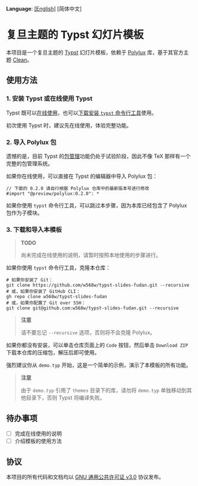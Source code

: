 **Language**: [\[English\]](README.md) \[简体中文\]

# 复旦主题的 Typst 幻灯片模板
本项目是一个复旦主题的 [Typst](https://typst.app/) 幻灯片模板，依赖于 [Polylux](https://andreaskroepelin.github.io/polylux/book/polylux.html) 库，基于其官方主题 [Clean](https://github.com/andreasKroepelin/polylux/blob/9184eeff02c5d03368b21024486ad2a2b8f65e0c/themes/clean.typ)。

## 使用方法
### 1. 安装 Typst 或在线使用 Typst
Typst 既可以[在线使用](https://typst.app/)，也可以[下载安装 `typst` 命令行工具](https://github.com/typst/typst)使用。

初次使用 Typst 时，建议先在线使用，体验完整功能。

### 2. 导入 Polylux 包
遗憾的是，目前 Typst 的[包管理](https://github.com/typst/packages)功能仍处于试验阶段，因此不像 TeX 那样有一个完整的包管理系统。

如果你在线使用，可以直接在 Typst 的编辑器中导入 Polylux 包：

```typst
// 下面的 0.2.0 请自行根据 Polylux 仓库中的最新版本号进行修改
#import "@preview/polylux:0.2.0": *
```

如果你使用 `typst` 命令行工具，可以跳过本步骤，因为本库已经包含了 Polylux 包作为子模块。

### 3. 下载和导入本模板
> **TODO**
>
> 尚未完成在线使用的说明，请暂时按照本地使用的步骤进行。

如果你使用 `typst` 命令行工具，克隆本仓库：

```shell
# 如果你安装了 Git：
git clone https://github.com/w568w/typst-slides-fudan.git --recursive
# 或，如果你安装了 GitHub CLI：
gh repo clone w568w/typst-slides-fudan
# 或，如果你配置了 Git over SSH：
git clone git@github.com:w568w/typst-slides-fudan.git --recursive
```

> **注意**
>
> 请不要忘记 `--recursive` 选项，否则将不会克隆 Polylux。

如果你都没有安装，可以单击仓库页面上的 `Code` 按钮，然后单击 `Download ZIP` 下载本仓库的压缩包，解压后即可使用。

强烈建议你从 `demo.typ` 开始，这是一个简单的示例，演示了本模板的所有功能。

> **注意**
>
> 由于 `demo.typ` 引用了 `themes` 目录下的库，请勿将 `demo.typ` 单独移动到其他目录下，否则 Typst 将编译失败。

## 待办事项
- [ ] 完成在线使用的说明
- [ ] 介绍模板的使用方法

## 协议
本项目的所有代码和文档均以 [GNU 通用公共许可证 v3.0](LICENSE) 协议发布。